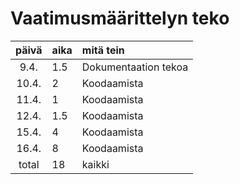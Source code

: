# Vaatimusmäärittelyn teko

| päivä | aika | mitä tein  |
| :----:|:-----| :-----|
| 9.4. | 1.5   | Dokumentaation tekoa |
| 10.4. | 2    | Koodaamista |
| 11.4. | 1    | Koodaamista |
| 12.4. | 1.5  | Koodaamista |
| 15.4. | 4    | Koodaamista |
| 16.4. | 8    | Koodaamista |
| total | 18   | kaikki |

